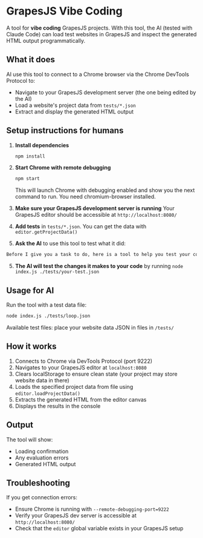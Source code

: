 # GrapesJS Vibe Coding

A tool for **vibe coding** GrapesJS projects. With this tool, the AI (tested with Claude Code) can load test websites in GrapesJS and inspect the generated HTML output programmatically.

## What it does

AI use this tool to connect to a Chrome browser via the Chrome DevTools Protocol to:

- Navigate to your GrapesJS development server (the one being edited by the AI)
- Load a website's project data from `tests/*.json`
- Extract and display the generated HTML output

## Setup instructions **for humans**

1. **Install dependencies**
   ```bash
   npm install
   ```

2. **Start Chrome with remote debugging**
   ```bash
   npm start
   ```
   This will launch Chrome with debugging enabled and show you the next command to run. You need chromium-browser installed.

3. **Make sure your GrapesJS development server is running**
   Your GrapesJS editor should be accessible at `http://localhost:8080/`

4. **Add tests** in `tests/*.json`. You can get the data with `editor.getProjectData()`

5. **Ask the AI** to use this tool to test what it did:

  ```txt
  Before I give you a task to do, here is a tool to help you test your code: /path/to/this/repo/ -- Read this tool instructions in the README.md. Chek the test files I placed in the `tests` directory as required, you can use them by running `node index.js ./tests/a-test.json` (replace the test file name in this command)
  ```

5. **The AI will test the changes it makes to your code** by running `node index.js ./tests/your-test.json`

## Usage **for AI**

Run the tool with a test data file:

```bash
node index.js ./tests/loop.json
```

Available test files: place your website data JSON in files in `/tests/`

## How it works

1. Connects to Chrome via DevTools Protocol (port 9222)
1. Navigates to your GrapesJS editor at `localhost:8080`
1. Clears localStorage to ensure clean state (your project may store website data in there)
1. Loads the specified project data from file using `editor.loadProjectData()`
1. Extracts the generated HTML from the editor canvas
1. Displays the results in the console

## Output

The tool will show:
- Loading confirmation
- Any evaluation errors
- Generated HTML output

## Troubleshooting

If you get connection errors:
- Ensure Chrome is running with `--remote-debugging-port=9222`
- Verify your GrapesJS dev server is accessible at `http://localhost:8080/`
- Check that the `editor` global variable exists in your GrapesJS setup
